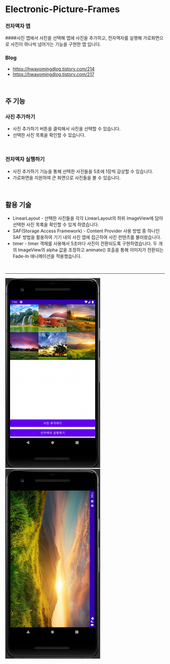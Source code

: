 # Electronic-Picture-Frames
### 전자액자 앱

####사진 앱에서 사진을 선택해 앱에 사진을 추가하고, 전자액자를 실행해 가로화면으로 사진이 하나씩 넘어가는 기능을 구현한 앱 입니다.
### Blog
* <https://hwayomingdlog.tistory.com/214>
* <https://hwayomingdlog.tistory.com/217>
</br>

## 주 기능
### 사진 추가하기
* 사진 추가하기 버튼을 클릭해서 사진을 선택할 수 있습니다.
* 선택한 사진 목록을 확인할 수 있습니다.
</br>

### 전자액자 실행하기
* 사진 추가하기 기능을 통해 선택한 사진들을 5초에 1장씩 감상할 수 있습니다.
* 가로화면을 지원하여 큰 화면으로 사진들을 볼 수 있습니다.
</br>

## 활용 기술
* LinearLayout - 선택한 사진들을 각각 LinearLayout의 하위 ImageView에 담아 선택한 사진 목록을 확인할 수 있게 하였습니다.
* SAF(Storage Access Framework) - Content Provider 사용 방법 중 하나인 SAF 방법을 활용하여 기기 내의 사진 앱에 접근하여 사진 컨텐츠를 불러왔습니다.
* timer - timer 객체를 사용해서 5초마다 사진이 전환되도록 구현하였습니다. 두 개의 ImageView의 alpha 값을 조정하고 animate() 호출을 통해 이미지가 전환되는 Fade-In 애니메이션을 적용했습니다.
</br>

***
<img src="/img/img0.png" width="300px" height="600px" title="" alt=""></img>
<img src="/img/img1.png" width="300px" height="600px" title="" alt=""></img>
